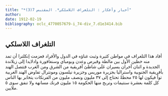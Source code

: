 ```yaml
---
title: "*أخبار وأفكار : التلغراف اللاسلكي*. المقتبس 7(3)"
author: 
date: 1912-02-19
bibliography: oclc_4770057679-i_74-div_7.d1e3414.bib
---
```




##  التلغراف اللاسلكي 


 أفاد هذا التلغراف في مواطن كثيرة وثبت غناؤه في الدول والأفراد فعزمت إنكلترا أن تمد منه خطين الأول بين مالطة وقبرص وعدن وبومباي وسنغافورة وادلايدا إلى زيلاندة الجديدة و  اثنان  آخران يسيران عَلَى شاطئ أفريقية من الشرق ومن الغرب فتتصل الهند بأفريقية الجنوبية واستراليا بجزيرة موريس وجزيرة نيلسون ومونترال تفاوض الهند الغربية تواً فيكون لها  ٢٥  محطةً تحتاج إلى  ٣٧  مليون ونصف مليون من الفرنكات يتخابر بها الناس كل كلمة بعشرة سنتيمات وتربح منها الحكومة  ١٥  مليون فرنك مسانهة ولا تنفق سوى  ٥  ملايين. 
